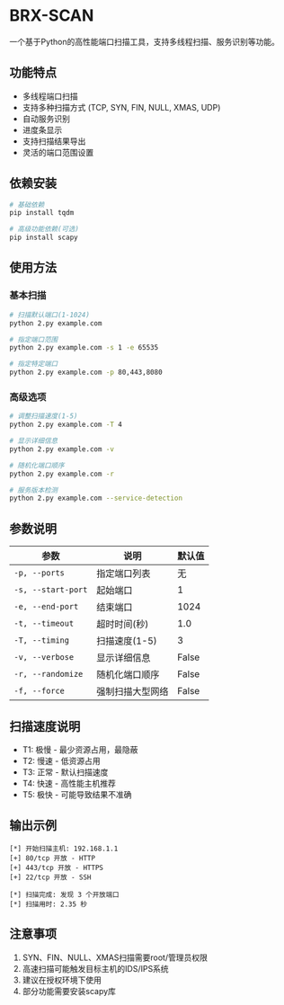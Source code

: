 # BRX-SCAN

一个基于Python的高性能端口扫描工具，支持多线程扫描、服务识别等功能。

## 功能特点

- 多线程端口扫描
- 支持多种扫描方式 (TCP, SYN, FIN, NULL, XMAS, UDP)
- 自动服务识别
- 进度条显示
- 支持扫描结果导出
- 灵活的端口范围设置

## 依赖安装

```bash
# 基础依赖
pip install tqdm

# 高级功能依赖(可选)
pip install scapy
```

## 使用方法

### 基本扫描
```bash
# 扫描默认端口(1-1024)
python 2.py example.com

# 指定端口范围
python 2.py example.com -s 1 -e 65535

# 指定特定端口
python 2.py example.com -p 80,443,8080
```

### 高级选项
```bash
# 调整扫描速度(1-5)
python 2.py example.com -T 4

# 显示详细信息
python 2.py example.com -v

# 随机化端口顺序
python 2.py example.com -r

# 服务版本检测
python 2.py example.com --service-detection
```

## 参数说明

| 参数 | 说明 | 默认值 |
|------|------|--------|
| `-p, --ports` | 指定端口列表 | 无 |
| `-s, --start-port` | 起始端口 | 1 |
| `-e, --end-port` | 结束端口 | 1024 |
| `-t, --timeout` | 超时时间(秒) | 1.0 |
| `-T, --timing` | 扫描速度(1-5) | 3 |
| `-v, --verbose` | 显示详细信息 | False |
| `-r, --randomize` | 随机化端口顺序 | False |
| `-f, --force` | 强制扫描大型网络 | False |

## 扫描速度说明

- T1: 极慢 - 最少资源占用，最隐蔽
- T2: 慢速 - 低资源占用
- T3: 正常 - 默认扫描速度
- T4: 快速 - 高性能主机推荐
- T5: 极快 - 可能导致结果不准确

## 输出示例

```
[*] 开始扫描主机: 192.168.1.1
[+] 80/tcp 开放 - HTTP
[+] 443/tcp 开放 - HTTPS
[+] 22/tcp 开放 - SSH

[*] 扫描完成: 发现 3 个开放端口
[*] 扫描用时: 2.35 秒
```

## 注意事项

1. SYN、FIN、NULL、XMAS扫描需要root/管理员权限
2. 高速扫描可能触发目标主机的IDS/IPS系统
3. 建议在授权环境下使用
4. 部分功能需要安装scapy库
